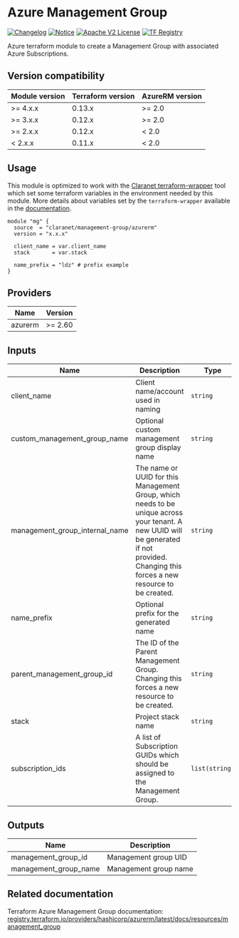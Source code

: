# Azure Management Group
[![Changelog](https://img.shields.io/badge/changelog-release-green.svg)](CHANGELOG.md) [![Notice](https://img.shields.io/badge/notice-copyright-yellow.svg)](NOTICE) [![Apache V2 License](https://img.shields.io/badge/license-Apache%20V2-orange.svg)](LICENSE) [![TF Registry](https://img.shields.io/badge/terraform-registry-blue.svg)](https://registry.terraform.io/modules/claranet/management-group/azurerm/)

Azure terraform module to create a Management Group with associated Azure Subscriptions.

## Version compatibility

| Module version | Terraform version | AzureRM version |
| -------------- | ----------------- | --------------- |
| >= 4.x.x       | 0.13.x            | >= 2.0          |
| >= 3.x.x       | 0.12.x            | >= 2.0          |
| >= 2.x.x       | 0.12.x            | < 2.0           |
| <  2.x.x       | 0.11.x            | < 2.0           |

## Usage

This module is optimized to work with the [Claranet terraform-wrapper](https://github.com/claranet/terraform-wrapper) tool
which set some terraform variables in the environment needed by this module.
More details about variables set by the `terraform-wrapper` available in the [documentation](https://github.com/claranet/terraform-wrapper#environment).

```hcl
module "mg" {
  source  = "claranet/management-group/azurerm"
  version = "x.x.x"

  client_name = var.client_name
  stack       = var.stack

  name_prefix = "ldz" # prefix example
}
```

## Providers

| Name    | Version |
| ------- | ------- |
| azurerm | >= 2.60 |

## Inputs

| Name                              | Description                                                                                                                                                                               | Type           | Default | Required |
| --------------------------------- | ----------------------------------------------------------------------------------------------------------------------------------------------------------------------------------------- | -------------- | ------- | :------: |
| client\_name                      | Client name/account used in naming                                                                                                                                                        | `string`       | n/a     |   yes    |
| custom\_management\_group\_name   | Optional custom management group display name                                                                                                                                             | `string`       | `""`    |    no    |
| management\_group\_internal\_name | The name or UUID for this Management Group, which needs to be unique across your tenant. A new UUID will be generated if not provided. Changing this forces a new resource to be created. | `string`       | `null`  |    no    |
| name\_prefix                      | Optional prefix for the generated name                                                                                                                                                    | `string`       | `""`    |    no    |
| parent\_management\_group\_id     | The ID of the Parent Management Group. Changing this forces a new resource to be created.                                                                                                 | `string`       | `null`  |    no    |
| stack                             | Project stack name                                                                                                                                                                        | `string`       | n/a     |   yes    |
| subscription\_ids                 | A list of Subscription GUIDs which should be assigned to the Management Group.                                                                                                            | `list(string)` | `[]`    |    no    |

## Outputs

| Name                    | Description           |
| ----------------------- | --------------------- |
| management\_group\_id   | Management group UID  |
| management\_group\_name | Management group name |

## Related documentation

Terraform Azure Management Group documentation: [registry.terraform.io/providers/hashicorp/azurerm/latest/docs/resources/management_group](https://registry.terraform.io/providers/hashicorp/azurerm/latest/docs/resources/management_group)
